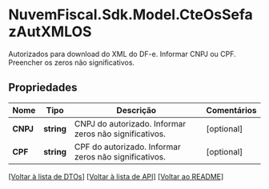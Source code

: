# NuvemFiscal.Sdk.Model.CteOsSefazAutXMLOS
Autorizados para download do XML do DF-e.  Informar CNPJ ou CPF. Preencher os zeros não significativos.

## Propriedades

Nome | Tipo | Descrição | Comentários
------------ | ------------- | ------------- | -------------
**CNPJ** | **string** | CNPJ do autorizado.  Informar zeros não significativos. | [optional] 
**CPF** | **string** | CPF do autorizado.  Informar zeros não significativos. | [optional] 

[[Voltar à lista de DTOs]](../README.md#documentation-for-models) [[Voltar à lista de API]](../README.md#documentation-for-api-endpoints) [[Voltar ao README]](../README.md)

